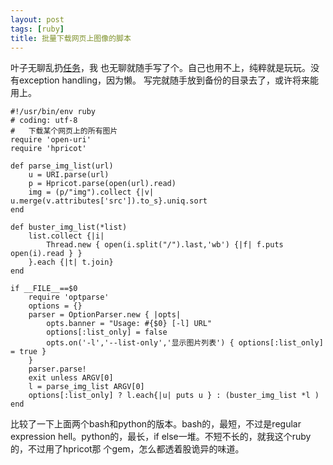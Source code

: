 ```yaml
---
layout: post
tags: [ruby]
title: 批量下载网页上图像的脚本
---
```


叶子无聊乱扔[任务](http://forum.ubuntu.org.cn/viewtopic.php?f=163&t=255061)，我
也无聊就随手写了个。自己也用不上，纯粹就是玩玩。没有exception handling，因为懒。
写完就随手放到备份的目录去了，或许将来能用上。

    #!/usr/bin/env ruby
    # coding: utf-8
    #   下载某个网页上的所有图片
    require 'open-uri'
    require 'hpricot'

    def parse_img_list(url)
        u = URI.parse(url)
        p = Hpricot.parse(open(url).read)
        img = (p/"img").collect {|v| u.merge(v.attributes['src']).to_s}.uniq.sort
    end

    def buster_img_list(*list)
        list.collect {|i| 
            Thread.new { open(i.split("/").last,'wb') {|f| f.puts open(i).read } } 
        }.each {|t| t.join}
    end

    if __FILE__==$0
        require 'optparse'
        options = {}
        parser = OptionParser.new { |opts|
            opts.banner = "Usage: #{$0} [-l] URL"
            options[:list_only] = false
            opts.on('-l','--list-only','显示图片列表') { options[:list_only] = true }
        }
        parser.parse!
        exit unless ARGV[0]
        l = parse_img_list ARGV[0]
        options[:list_only] ? l.each{|u| puts u } : (buster_img_list *l )
    end

比较了一下上面两个bash和python的版本。bash的，最短，不过是regular expression
hell。python的，最长，if else一堆。不短不长的，就我这个ruby的，不过用了hpricot那
个gem，怎么都透着股诡异的味道。
